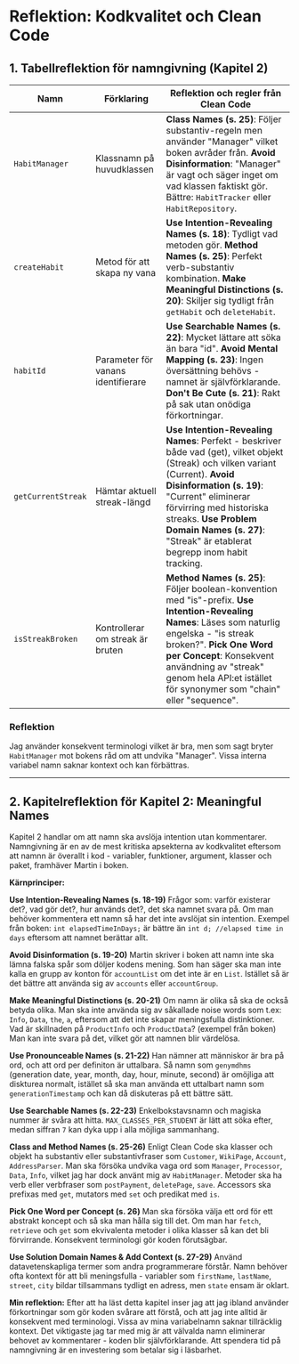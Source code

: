 # Reflektion: Kodkvalitet och Clean Code

## 1. Tabellreflektion för namngivning (Kapitel 2)

| Namn               | Förklaring                         | Reflektion och regler från Clean Code                                                                                                                                                                                                                                                                          |
| ------------------ | ---------------------------------- | -------------------------------------------------------------------------------------------------------------------------------------------------------------------------------------------------------------------------------------------------------------------------------------------------------------- |
| `HabitManager`     | Klassnamn på huvudklassen          | **Class Names (s. 25)**: Följer substantiv-regeln men använder "Manager" vilket boken avråder från. **Avoid Disinformation**: "Manager" är vagt och säger inget om vad klassen faktiskt gör. Bättre: `HabitTracker` eller `HabitRepository`.                                                                   |
| `createHabit`      | Metod för att skapa ny vana        | **Use Intention-Revealing Names (s. 18)**: Tydligt vad metoden gör. **Method Names (s. 25)**: Perfekt verb-substantiv kombination. **Make Meaningful Distinctions (s. 20)**: Skiljer sig tydligt från `getHabit` och `deleteHabit`.                                                                            |
| `habitId`          | Parameter för vanans identifierare | **Use Searchable Names (s. 22)**: Mycket lättare att söka än bara "id". **Avoid Mental Mapping (s. 23)**: Ingen översättning behövs - namnet är självförklarande. **Don't Be Cute (s. 21)**: Rakt på sak utan onödiga förkortningar.                                                                           |
| `getCurrentStreak` | Hämtar aktuell streak-längd        | **Use Intention-Revealing Names**: Perfekt - beskriver både vad (get), vilket objekt (Streak) och vilken variant (Current). **Avoid Disinformation (s. 19)**: "Current" eliminerar förvirring med historiska streaks. **Use Problem Domain Names (s. 27)**: "Streak" är etablerat begrepp inom habit tracking. |
| `isStreakBroken`   | Kontrollerar om streak är bruten   | **Method Names (s. 25)**: Följer boolean-konvention med "is"-prefix. **Use Intention-Revealing Names**: Läses som naturlig engelska - "is streak broken?". **Pick One Word per Concept**: Konsekvent användning av "streak" genom hela API:et istället för synonymer som "chain" eller "sequence".             |

### Reflektion
Jag använder konsekvent terminologi vilket är bra, men som sagt bryter `HabitManager` mot bokens råd om att undvika "Manager". Vissa interna variabel namn saknar kontext och kan förbättras.

---

## 2. Kapitelreflektion för Kapitel 2: Meaningful Names

Kapitel 2 handlar om att namn ska avslöja intention utan kommentarer. Namngivning är en av de mest kritiska apsekterna av kodkvalitet eftersom att namnn är överallt i kod - variabler, funktioner, argument, klasser och paket, framhäver Martin i boken.

**Kärnprinciper:**

**Use Intention-Revealing Names (s. 18-19)**
Frågor som: varför existerar det?, vad gör det?, hur används det?, det ska namnet svara på. Om man behöver kommentera ett namn så har det inte avslöjat sin intention. Exempel från boken: `int elapsedTimeInDays;` är bättre än `int d; //elapsed time in days` eftersom att namnet berättar allt. 

**Avoid Disinformation (s. 19-20)**
Martin skriver i boken att namn inte ska lämna falska spår som döljer kodens mening. Som han säger ska man inte kalla en grupp av konton för `accountList` om det inte är en `List`. Istället så är det bättre att använda sig av `accounts` eller `accountGroup`.

**Make Meaningful Distinctions (s. 20-21)**
Om namn är olika så ska de också betyda olika. Man ska inte använda sig av såkallade noise words som t.ex: `Info`, `Data`, `the`, `a`, eftersom att det inte skapar meningsfulla distinktioner. Vad är skillnaden på `ProductInfo` och `ProductData`? (exempel från boken) Man kan inte svara på det, vilket gör att namnen blir värdelösa.

**Use Pronounceable Names (s. 21-22)**
Han nämner att människor är bra på ord, och att ord per definiton är uttalbara. Så namn som `genymdhms` (generation date, year, month, day, hour, minute, second) är omöjliga att diskturea normalt, istället så ska man använda ett uttalbart namn som `generationTimestamp` och kan då diskuteras på ett bättre sätt.

**Use Searchable Names (s. 22-23)**
Enkelbokstavsnamn och magiska nummer är svåra att hitta. `MAX_CLASSES_PER_STUDENT` är lätt att söka efter, medan siffran `7` kan dyka upp i alla möjliga sammanhang.

**Class and Method Names (s. 25-26)**
Enligt Clean Code ska klasser och objekt ha substantiv eller substantivfraser som `Customer`, `WikiPage`, `Account`, `AddressParser`. Man ska försöka undvika vaga ord som `Manager`, `Processor`, `Data`, `Info`, vilket jag har dock använt mig av `HabitManager`. Metoder ska ha verb eller verbfraser som `postPayment`, `deletePage`, `save`. Accessors ska prefixas med `get`, mutators med `set` och predikat med `is`.

**Pick One Word per Concept (s. 26)**
Man ska försöka välja ett ord för ett abstrakt koncept och så ska man hålla sig till det. Om man har `fetch`, `retrieve` och `get` som ekvivalenta metoder i olika klasser så kan det bli förvirrande. Konsekvent terminologi gör koden förutsägbar.

**Use Solution Domain Names & Add Context (s. 27-29)**
Använd datavetenskapliga termer som andra programmerare förstår. Namn behöver ofta kontext för att bli meningsfulla - variabler som `firstName`, `lastName`, `street`, `city` bildar tillsammans tydligt en adress, men `state` ensam är oklart.

**Min reflektion:**
Efter att ha läst detta kapitel inser jag att jag ibland använder förkortningar som gör koden svårare att förstå, och att jag inte alltid är konsekvent med terminologi. Vissa av mina variabelnamn saknar tillräcklig kontext. Det viktigaste jag tar med mig är att välvalda namn eliminerar behovet av kommentarer - koden blir självförklarande. Att spendera tid på namngivning är en investering som betalar sig i läsbarhet.